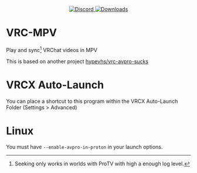<div align="center">
  <a href="https://discord.shaybox.com">
    <img alt="Discord" src="https://img.shields.io/discord/824865729445888041?color=404eed&label=Discord&logo=Discord&logoColor=FFFFFF">
  </a>
  <a href="https://github.com/shaybox/vrc-mpv/releases/latest">
    <img alt="Downloads" src="https://img.shields.io/github/downloads/shaybox/vrc-mpv/total?color=3fb950&label=Downloads&logo=github&logoColor=FFFFFF">
  </a>
</div>

# VRC-MPV

Play and sync[^1] VRChat videos in MPV

This is based on another project [hypevhs/vrc-avpro-sucks](https://github.com/hypevhs/vrc-avpro-sucks)

# VRCX Auto-Launch

You can place a shortcut to this program within the VRCX Auto-Launch Folder (Settings > Advanced)

# Linux

You must have `--enable-avpro-in-proton` in your launch options.

[^1]: Seeking only works in worlds with ProTV with high a enough log level.